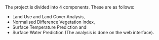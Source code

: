 The project is divided into 4 components. These are as follows:
* Land Use and Land Cover Analysis,
* Normalised Difference Vegetation Index,
* Surface Temperature  Prediction and
* Surface Water Prediction (The analysis is done on the web interface).